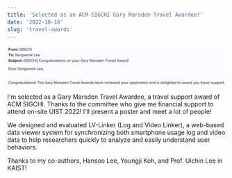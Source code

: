 ```yaml
---
title: 'Selected as an ACM SIGCHI Gary Marsden Travel Awardee!'
date: '2022-10-18'
slug: 'travel-awards'
---
```


![An Email informing that I has been accepted in Gary Marsden Travel Award](./accepted_awards.png)

I'm selected as a Gary Marsden Travel Awardee, a travel support award of ACM SIGCHI.
Thanks to the committee who give me financial support to attend on-site UIST 2022!
I'll present a poster and meet a lot of people!

We designed and evaluated LV-Linker (Log and Video Linker), a web-based data viewer system for synchronizing both smartphone usage log and video data to help researchers quickly to analyze and easily understand user behaviors.

Thanks to my co-authors, Hansoo Lee, Youngji Koh, and Prof. Uichin Lee in KAIST!
